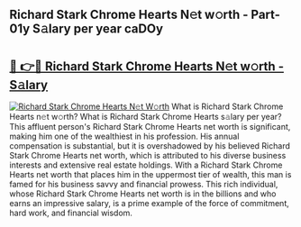 ## Richard Stark Chrome Hearts N𝚎t w𝚘rth - Part-01y S𝚊lary per year caDOy

# <h2><a href="http://gc0ps7b.nevu.top/?p=Richard+Stark+Chrome+Hearts">🔗 👉🔴 Richard Stark Chrome Hearts N𝚎t w𝚘rth - S𝚊lary</a></h2>

[![Richard Stark Chrome Hearts N𝚎t W𝚘rth](https://i.imgur.com/Oavwk0R.jpeg)](http://gc0ps7b.nevu.top/?p=Richard+Stark+Chrome+Hearts)
What is Richard Stark Chrome Hearts n𝚎t w𝚘rth? What is Richard Stark Chrome Hearts s𝚊lary per year?
This affluent person's Richard Stark Chrome Hearts net worth is significant, making him one of the wealthiest in his profession. His annual compensation is substantial, but it is overshadowed by his believed Richard Stark Chrome Hearts net worth, which is attributed to his diverse business interests and extensive real estate holdings. With a Richard Stark Chrome Hearts net worth that places him in the uppermost tier of wealth, this man is famed for his business savvy and financial prowess. This rich individual, whose Richard Stark Chrome Hearts net worth is in the billions and who earns an impressive salary, is a prime example of the force of commitment, hard work, and financial wisdom.
